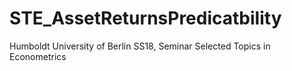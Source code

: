 # STE_AssetReturnsPredicatbility
Humboldt University of Berlin SS18, Seminar Selected Topics in Econometrics
